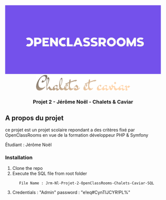 

<!-- PROJECT LOGO -->
<br />
<p align="center">
  <a>
    <img src="ReadMe_Resources/ocr_logo.jpg" alt="Logo" >
  </a>
  <a>
    <img src="ReadMe_Resources/projet_logo.png" alt="Logo">
  </a>

  <h3 align="center">Projet 2 - Jérôme Noël - Chalets & Caviar</h3>


<!-- ABOUT THE PROJECT -->
## A propos du projet

ce projet est un projet scolaire repondant a des critères fixé par OpenClassRooms en vue de la formation développeur PHP & Symfony

Étudiant : Jérôme Noël

### Installation

1. Clone the repo
2. Execute the SQL file from root folder 
    ```
       File Name : Jrm-Nl-Projet-2-OpenClassRooms-Chalets-Caviar-SQL
    ```
3. Credentials : "Admin" password : "e!eq#CynTlJCYR!PL%"


